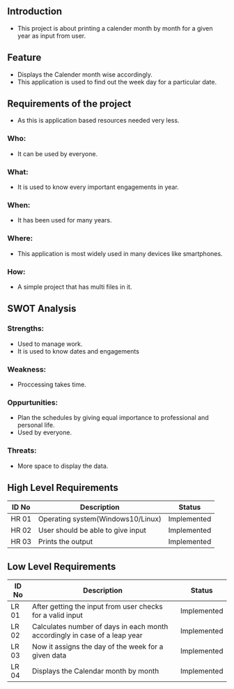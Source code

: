## Introduction
* This project is about printing a calender month by month for a given year as input from user.
## Feature
* Displays the Calender month wise accordingly.
* This application is used to find out the week day for a particular date.
## Requirements of the project
* As this is application based resources needed very less.
### Who:
* It can be used by everyone.
### What:
* It is used to know every important engagements in year.
### When:
* It has been used for many years.
### Where:
* This application is most widely used in many devices like smartphones.
### How:
* A simple project that has multi files in it.
## SWOT Analysis
### Strengths:
* Used to manage work.
* It is used to know dates and engagements
### Weakness:
* Proccessing takes time.
### Oppurtunities:
* Plan the schedules by giving equal importance to professional and personal life.
* Used by everyone.
### Threats:
* More space to display the data.
## High Level Requirements
| ID No | Description | Status|
| ----- | ----------- | ------|
| HR 01 | Operating system(Windows10/Linux) | Implemented |
| HR 02 | User should be able to give input	 | Implemented |
| HR 03 | Prints the output	 | Implemented |

## Low Level Requirements
| ID No | Description | Status|
| ----- | ----------- | ------|
| LR 01 | After getting the input from user checks for a valid input | Implemented |
| LR 02 | Calculates number of days in each month accordingly in case of a leap year	 | Implemented |
| LR 03 | Now it assigns the day of the week for a given data	 | Implemented |
| LR 04 | Displays the Calendar month by month	 | Implemented |
